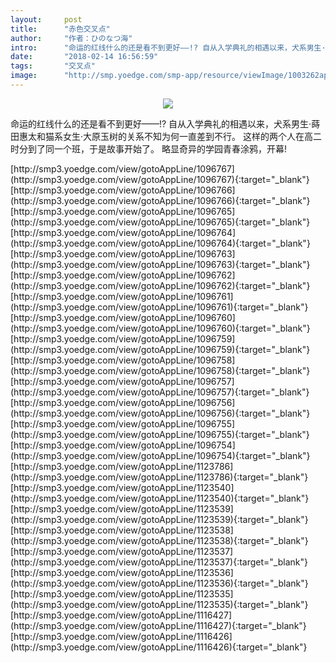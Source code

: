 ```yaml
---
layout:     post
title:      "赤色交叉点"
author:     "作者：ひのなつ海"
intro:      "命运的红线什么的还是看不到更好——!? 自从入学典礼的相遇以来，犬系男生·蒔田惠太和猫系女生·大原玉树的关系不知为何一直差到不行。 这样的两个人在高二时分到了同一个班，于是故事开始了。 略显奇异的学园青春涂鸦，开幕!"
date:       "2018-02-14 16:56:59"
tags:       "交叉点"
image:      "http://smp.yoedge.com/smp-app/resource/viewImage/1003262appline.png"
---
```

<div style="text-align: center">
<p><img src="http://smp.yoedge.com/smp-app/resource/viewImage/1003262appline.png"/></p>
</div>
<p class="post-meta">
<span>命运的红线什么的还是看不到更好——!? 自从入学典礼的相遇以来，犬系男生·蒔田惠太和猫系女生·大原玉树的关系不知为何一直差到不行。 这样的两个人在高二时分到了同一个班，于是故事开始了。 略显奇异的学园青春涂鸦，开幕!</span>
</p>
[http://smp3.yoedge.com/view/gotoAppLine/1096767](http://smp3.yoedge.com/view/gotoAppLine/1096767){:target="_blank"}
[http://smp3.yoedge.com/view/gotoAppLine/1096766](http://smp3.yoedge.com/view/gotoAppLine/1096766){:target="_blank"}
[http://smp3.yoedge.com/view/gotoAppLine/1096765](http://smp3.yoedge.com/view/gotoAppLine/1096765){:target="_blank"}
[http://smp3.yoedge.com/view/gotoAppLine/1096764](http://smp3.yoedge.com/view/gotoAppLine/1096764){:target="_blank"}
[http://smp3.yoedge.com/view/gotoAppLine/1096763](http://smp3.yoedge.com/view/gotoAppLine/1096763){:target="_blank"}
[http://smp3.yoedge.com/view/gotoAppLine/1096762](http://smp3.yoedge.com/view/gotoAppLine/1096762){:target="_blank"}
[http://smp3.yoedge.com/view/gotoAppLine/1096761](http://smp3.yoedge.com/view/gotoAppLine/1096761){:target="_blank"}
[http://smp3.yoedge.com/view/gotoAppLine/1096760](http://smp3.yoedge.com/view/gotoAppLine/1096760){:target="_blank"}
[http://smp3.yoedge.com/view/gotoAppLine/1096759](http://smp3.yoedge.com/view/gotoAppLine/1096759){:target="_blank"}
[http://smp3.yoedge.com/view/gotoAppLine/1096758](http://smp3.yoedge.com/view/gotoAppLine/1096758){:target="_blank"}
[http://smp3.yoedge.com/view/gotoAppLine/1096757](http://smp3.yoedge.com/view/gotoAppLine/1096757){:target="_blank"}
[http://smp3.yoedge.com/view/gotoAppLine/1096756](http://smp3.yoedge.com/view/gotoAppLine/1096756){:target="_blank"}
[http://smp3.yoedge.com/view/gotoAppLine/1096755](http://smp3.yoedge.com/view/gotoAppLine/1096755){:target="_blank"}
[http://smp3.yoedge.com/view/gotoAppLine/1096754](http://smp3.yoedge.com/view/gotoAppLine/1096754){:target="_blank"}
[http://smp3.yoedge.com/view/gotoAppLine/1123786](http://smp3.yoedge.com/view/gotoAppLine/1123786){:target="_blank"}
[http://smp3.yoedge.com/view/gotoAppLine/1123540](http://smp3.yoedge.com/view/gotoAppLine/1123540){:target="_blank"}
[http://smp3.yoedge.com/view/gotoAppLine/1123539](http://smp3.yoedge.com/view/gotoAppLine/1123539){:target="_blank"}
[http://smp3.yoedge.com/view/gotoAppLine/1123538](http://smp3.yoedge.com/view/gotoAppLine/1123538){:target="_blank"}
[http://smp3.yoedge.com/view/gotoAppLine/1123537](http://smp3.yoedge.com/view/gotoAppLine/1123537){:target="_blank"}
[http://smp3.yoedge.com/view/gotoAppLine/1123536](http://smp3.yoedge.com/view/gotoAppLine/1123536){:target="_blank"}
[http://smp3.yoedge.com/view/gotoAppLine/1123535](http://smp3.yoedge.com/view/gotoAppLine/1123535){:target="_blank"}
[http://smp3.yoedge.com/view/gotoAppLine/1116427](http://smp3.yoedge.com/view/gotoAppLine/1116427){:target="_blank"}
[http://smp3.yoedge.com/view/gotoAppLine/1116426](http://smp3.yoedge.com/view/gotoAppLine/1116426){:target="_blank"}


